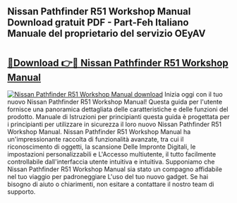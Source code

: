 ## Nissan Pathfinder R51 Workshop Manual Download gratuit PDF - Part-Feh Italiano Manuale del proprietario del servizio OEyAV

# <h2><a href="http://dfbjxwn.blite.top/?on=Nissan+Pathfinder+R51+Workshop+Manual">🔗Download 👉🔴 Nissan Pathfinder R51 Workshop Manual</a></h2>

[![Nissan Pathfinder R51 Workshop Manual download](https://i.imgur.com/lujVjoI.png)](http://dfbjxwn.blite.top/?on=Nissan+Pathfinder+R51+Workshop+Manual)
Inizia oggi con il tuo nuovo Nissan Pathfinder R51 Workshop Manual! Questa guida per l'utente fornisce una panoramica dettagliata delle caratteristiche e delle funzioni del prodotto. Manuale di Istruzioni per principianti questa guida è progettata per i principianti per utilizzare in sicurezza il loro nuovo Nissan Pathfinder R51 Workshop Manual. Nissan Pathfinder R51 Workshop Manual ha un'impressionante raccolta di funzionalità avanzate, tra cui il riconoscimento di oggetti, la scansione Delle Impronte Digitali, le impostazioni personalizzabili e L'Accesso multiutente, il tutto facilmente controllabile dall'interfaccia utente intuitiva e intuitiva. Supponiamo che Nissan Pathfinder R51 Workshop Manual sia stato un compagno affidabile nel tuo viaggio per padroneggiare L'uso del tuo nuovo gadget. Se hai bisogno di aiuto o chiarimenti, non esitare a contattare il nostro team di supporto.
